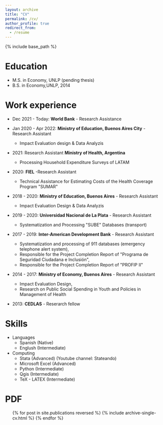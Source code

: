 ```yaml
---
layout: archive
title: "CV"
permalink: /cv/
author_profile: true
redirect_from:
  - /resume
---
```


{% include base_path %}

Education
======
* M.S. in Economy, UNLP (pending thesis)
* B.S. in Economy,UNLP, 2014

Work experience
======
* Dec 2021 - Today: **World Bank** - Research Assistance 

* Jan 2020 - Apr 2022: **Ministry of Education, Buenos Aires City** - Research Assistant
  * Impact Evaluation design & Data Analyzis

* 2021: Research Assistant
**Ministry of Health, Argentina**
  * Processing Household Expenditure Surveys of LATAM

* 2020: **FIEL** -Research Assistant
  * Technical Assistance for Estimating Costs of the Health Coverage Program "SUMAR"

* 2018 - 2020: **Ministry of Education, Buenos Aires** - Research Assistant
  * Impact Evaluation Design & Data Analyzis

* 2019 - 2020: **Universidad Nacional de La Plata** - Research Assistant
  * Systematization and Processing "SUBE" Databases (transport)
 
* 2017 - 2019: **Inter-American Development Bank** - Research Assistant
    *  Systematization and processing of 911 databases (emergency telephone alert system),
    *  Responsible for the Project Completion Report of "Programa de Seguridad Ciudadana e Inclusión",
    *  Responsible for the Project Completion Report of "PROFIP II"

* 2014 - 2017: **Ministry of Economy, Buenos Aires** - Research Assistant
  * Impact Evaluation Design,
  * Research on Public Social Spending in Youth and Policies in Management of Health

 * 2013: **CEDLAS** - Reserarch fellow

Skills
======
* Languages
  * Spanish (Native)
  * Englush (Intermediate)
* Computing
  * Stata (Advanced) (Youtube channel: Stateando)
  * Microsoft Excel (Advanced)
  * Python (Intermediate)
  * Qgis (Intermediate)
  * TeX - LATEX (Intermediate)

PDF
======
  <ul>{% for post in site.publications reversed %}
    {% include archive-single-cv.html %}
  {% endfor %}</ul>
  
